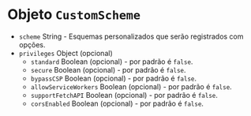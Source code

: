 # Objeto `CustomScheme`

* `scheme` String - Esquemas personalizados que serão registrados com opções.
* `privileges` Object (opcional)
  * `standard` Boolean (opcional) - por padrão é `false`.
  * `secure` Boolean (opcional) - por padrão é `false`.
  * `bypassCSP` Boolean (opcional) - por padrão é `false`.
  * `allowServiceWorkers` Boolean (opcional) - por padrão é `false`.
  * `supportFetchAPI` Boolean (opcional) - por padrão é `false`.
  * `corsEnabled` Boolean (opcional) - por padrão é `false`.
